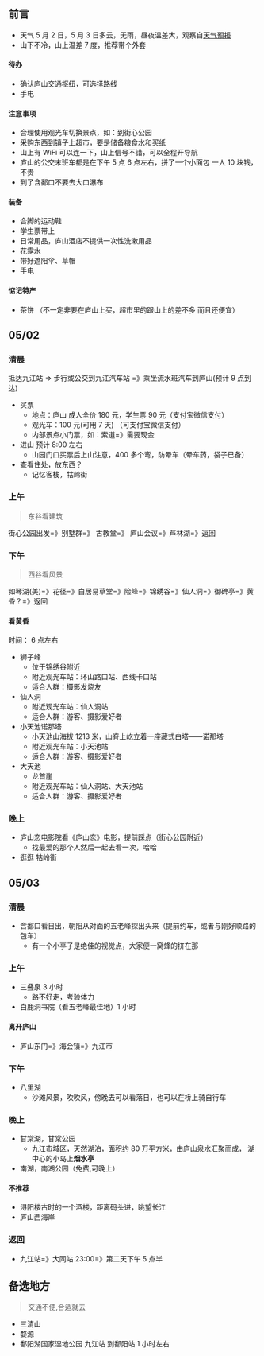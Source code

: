 ## 前言

- 天气 5 月 2 日，5 月 3 日多云，无雨，昼夜温差大，观察自[天气预报](http://www.weather.com.cn/weather/101240201.shtml)
- 山下不冷，山上温差 7 度，推荐带个外套

#### 待办

- 确认庐山交通枢纽，可选择路线
- 手电

#### 注意事项

- 合理使用观光车切换景点，如：到街心公园
- 采购东西到镇子上超市，要是储备粮食水和买纸
- 山上有 WiFi 可以连一下，山上信号不错，可以全程开导航
- 庐山的公交末班车都是在下午 5 点 6 点左右，拼了一个小面包 一人 10 块钱，不贵
- 到了含鄱口不要去大口瀑布

#### 装备

- 合脚的运动鞋
- 学生票带上
- 日常用品，庐山酒店不提供一次性洗漱用品
- 花露水
- 带好遮阳伞、草帽
- 手电

#### 惦记特产

- 茶饼 （不一定非要在庐山上买，超市里的跟山上的差不多 而且还便宜）

## 05/02

### 清晨

抵达九江站 => 步行或公交到九江汽车站 =》乘坐流水班汽车到庐山(预计 9 点到达)

- 买票
  - 地点：庐山 成人全价 180 元，学生票 90 元（支付宝微信支付）
  - 观光车：100 元(可用 7 天) （可支付宝微信支付）
  - 内部景点小门票，如：索道=》需要现金
- 进山 预计 8:00 左右
  - 山园门口买票后上山注意，400 多个弯，防晕车（晕车药，袋子已备）
- 查看住处，放东西？
  - 记忆客栈，牯岭街

### 上午

> 东谷看建筑

街心公园出发=》别墅群=》 古教堂=》 庐山会议=》芦林湖=》返回

### 下午

> 西谷看风景

如琴湖(美)=》花径=》白居易草堂=》险峰=》锦绣谷=》仙人洞=》御碑亭=》黄昏？=》返回

#### 看黄昏

时间： 6 点左右

- 狮子峰
  - 位于锦绣谷附近
  - 附近观光车站：环山路口站、西线卡口站
  - 适合人群：摄影发烧友
- 仙人洞
  - 附近观光车站：仙人洞站
  - 适合人群：游客、摄影爱好者
- 小天池诺那塔
  - 小天池山海拔 1213 米，山脊上屹立着一座藏式白塔——诺那塔
  - 附近观光车站：小天池站
  - 适合人群：游客、摄影爱好者
- 大天池
  - 龙首崖
  - 附近观光车站：仙人洞站、大天池站
  - 适合人群：游客、摄影爱好者

### 晚上

- 庐山恋电影院看《庐山恋》电影，提前踩点（街心公园附近）
  - 找最爱的那个人然后一起去看一次，哈哈
- 逛逛 牯岭街

## 05/03

### 清晨

- 含鄱口看日出，朝阳从对面的五老峰探出头来（提前约车，或者与刚好顺路的包车）
  - 有一个小亭子是绝佳的视觉点，大家便一窝蜂的挤在那

### 上午

- 三叠泉 3 小时
  - 路不好走，考验体力
- 白鹿洞书院（看五老峰最佳地）1 小时

#### 离开庐山

- 庐山东门=》海会镇=》九江市

### 下午

- 八里湖
  - 沙滩风景，吹吹风，傍晚去可以看落日，也可以在桥上骑自行车

### 晚上

- 甘棠湖，甘棠公园
  - 九江市城区，天然湖泊，面积约 80 万平方米，由庐山泉水汇聚而成， 湖中心的小岛上**烟水亭**
- 南湖，南湖公园（免费,可晚上）

#### 不推荐

- 浔阳楼古时的一个酒楼，距离码头进，眺望长江
- 庐山西海岸

### 返回

- 九江站=》大同站 23:00=》第二天下午 5 点半

## 备选地方

> 交通不便,合适就去

- 三清山
- 婺源
- 鄱阳湖国家湿地公园 九江站 到鄱阳站 1 小时左右
